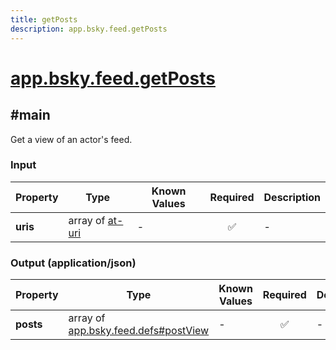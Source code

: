 ```yaml
---
title: getPosts
description: app.bsky.feed.getPosts
---
```


# [app.bsky.feed.getPosts](https://github.com/myConsciousness/atproto.dart/blob/main/lexicons/app/bsky/feed/getPosts.json)

## #main

Get a view of an actor's feed.

### Input

| Property | Type | Known Values | Required | Description |
| --- | --- | --- | :---: | --- |
| **uris** | array of [at-uri](https://atproto.com/specs/at-uri-scheme) | - | ✅ | - |

### Output (application/json)

| Property | Type | Known Values | Required | Description |
| --- | --- | --- | :---: | --- |
| **posts** | array of [app.bsky.feed.defs#postView](../../../../lexicons/app/bsky/feed/defs.md#postview) | - | ✅ | - |
